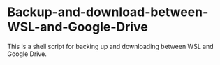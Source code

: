 # Backup-and-download-between-WSL-and-Google-Drive
This is a shell script for backing up and downloading between WSL and Google Drive.
